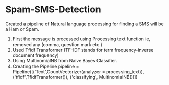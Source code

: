 # Spam-SMS-Detection

Created a pipeline of Natural language processing for finding a SMS will be a Ham or Spam.

1. First the message is processed using Processing text function ie, removed any (comma, question mark etc.)
2. Used Tfidf Transformer (TF-IDF stands for term frequency-inverse document frequency)
3. Using MultinomialNB from Naive Bayes Classifier.
4. Creating the Pipeline
pipeline = Pipeline([('Text',CountVectorizer(analyzer = processing_text)),
 ('tfidf',TfidfTransformer()),
 ('classifying', MultinomialNB())])

